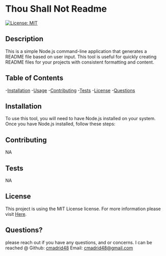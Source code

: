 
# Thou Shall Not Readme
[![License: MIT](https://img.shields.io/badge/License-MIT-yellow.svg)](https://opensource,org/licenses/MIT)
## Description
This is a simple Node.js command-line application that generates a README file based on user input. This tool is useful for quickly creating README files for your projects with consistent formatting and content.
## Table of Contents
-[Installation](#installation)
-[Usage](#usage)
-[Contributing](#contributing)
-[Tests](#tests)
-[License](#license)
-[Questions](#questions)
## Installation
To use this tool, you will need to have Node.js installed on your system. Once you have Node.js installed, follow these steps:
## Contributing
NA
## Tests
NA
## License
This project is using the MIT License license. For more information please visit [Here](https://choosealicense/).
## Questions?
please reach out if you have any questions, and or
concerns.
I can be reached @
Github: [cmadrid48](https://github.com/cmadrid48)
Email: <cmadrid48@gmail.com>
